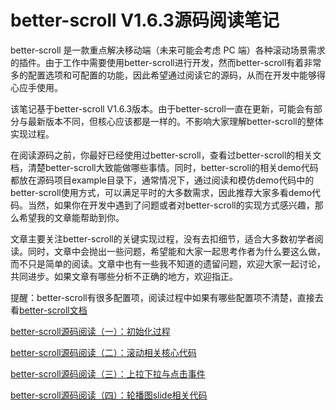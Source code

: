 # better-scroll V1.6.3源码阅读笔记

better-scroll 是一款重点解决移动端（未来可能会考虑 PC 端）各种滚动场景需求的插件。由于工作中需要使用better-scroll进行开发，然而better-scroll有着非常多的配置选项和可配置的功能，因此希望通过阅读它的源码，从而在开发中能够得心应手使用。

该笔记基于better-scroll V1.6.3版本。由于better-scroll一直在更新，可能会有部分与最新版本不同，但核心应该都是一样的。不影响大家理解better-scroll的整体实现过程。

在阅读源码之前，你最好已经使用过better-scroll，查看过better-scroll的相关文档，清楚better-scroll大致能做哪些事情。同时，better-scroll的相关demo代码都放在源码项目example目录下，通常情况下，通过阅读和模仿demo代码中的better-scroll使用方式，可以满足平时的大多数需求，因此推荐大家多看demo代码。当然，如果你在开发中遇到了问题或者对better-scroll的实现方式感兴趣，那么希望我的文章能帮助到你。

文章主要关注better-scroll的关键实现过程，没有去扣细节，适合大多数初学者阅读。同时，文章中会抛出一些问题，希望能和大家一起思考作者为什么要这么做，而不只是简单的阅读。文章中也有一些我不知道的遗留问题，欢迎大家一起讨论，共同进步。如果文章有哪些分析不正确的地方，欢迎指正。

提醒：better-scroll有很多配置项，阅读过程中如果有哪些配置项不清楚，直接去看[better-scroll文档](https://ustbhuangyi.github.io/better-scroll/doc/zh-hans/options.html#flicklimittime)

[better-scroll源码阅读（一）：初始化过程](https://github.com/tank0317/beter-scroll-source-code-reading/issues/1)

[better-scroll源码阅读（二）：滚动相关核心代码](https://github.com/tank0317/beter-scroll-source-code-reading/issues/2)

[better-scroll源码阅读（三）：上拉下拉与点击事件](https://github.com/tank0317/beter-scroll-source-code-reading/issues/3)

[better-scroll源码阅读（四）：轮播图slide相关代码](https://github.com/tank0317/beter-scroll-source-code-reading/issues/4)
